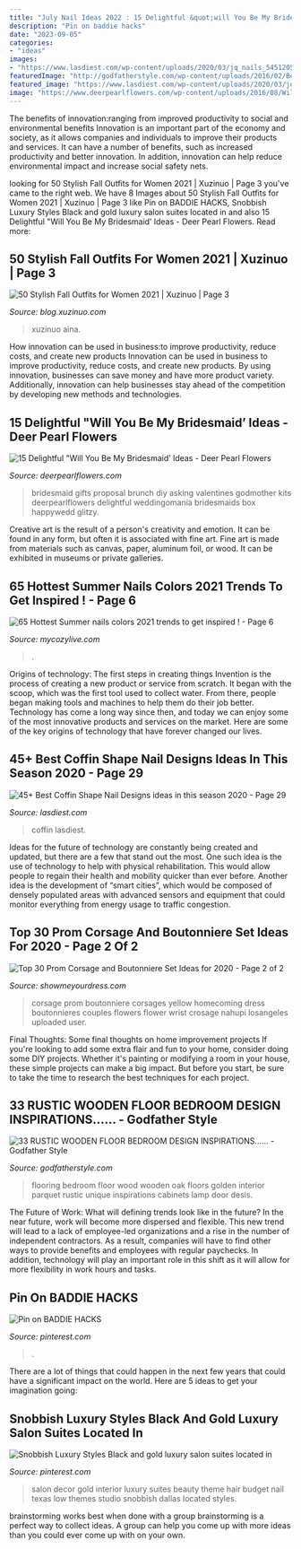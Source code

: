 ```yaml
---
title: "July Nail Ideas 2022 : 15 Delightful &quot;will You Be My Bridesmaid’ Ideas"
description: "Pin on baddie hacks"
date: "2023-09-05"
categories:
- "ideas"
images:
- "https://www.lasdiest.com/wp-content/uploads/2020/03/jq_nails_54512054_1993966617397866_2409977579718087751_n.jpg"
featuredImage: "http://godfatherstyle.com/wp-content/uploads/2016/02/Bedroom-Wooden-FLoor-Design-Wonderful-Decorate-Wood-Flooring-Golden-Oak..jpg"
featured_image: "https://www.lasdiest.com/wp-content/uploads/2020/03/jq_nails_54512054_1993966617397866_2409977579718087751_n.jpg"
image: "https://www.deerpearlflowers.com/wp-content/uploads/2016/08/Will-you-be-my-Bridesmaid-Ideas-10.jpg"
---
```



The benefits of innovation:ranging from improved productivity to social and environmental benefits
Innovation is an important part of the economy and society, as it allows companies and individuals to improve their products and services. It can have a number of benefits, such as increased productivity and better innovation. In addition, innovation can help reduce environmental impact and increase social safety nets.

	

		
looking for 50 Stylish Fall Outfits for Women 2021 | Xuzinuo | Page 3 you've came to the right web. We have 8 Images about 50 Stylish Fall Outfits for Women 2021 | Xuzinuo | Page 3 like Pin on BADDIE HACKS, Snobbish Luxury Styles Black and gold luxury salon suites located in and also 15 Delightful &quot;Will You Be My Bridesmaid’ Ideas - Deer Pearl Flowers. Read more:
		
    
## 50 Stylish Fall Outfits For Women 2021 | Xuzinuo | Page 3

<img loading=lazy src="http://blog.xuzinuo.com/wp-content/uploads/2019/11/3-Fall-Outfits-For-Women.jpg" onerror="this.onerror=null;this.src='https://tse2.mm.bing.net/th?id=OIP.Ayk8F3byApe_pBryu8-6HgHaLH&amp;pid=15.1';" alt="50 Stylish Fall Outfits for Women 2021 | Xuzinuo | Page 3">

_Source: blog.xuzinuo.com_

>xuzinuo aina. 

	

How innovation can be used in business:to improve productivity, reduce costs, and create new products
Innovation can be used in business to improve productivity, reduce costs, and create new products. By using innovation, businesses can save money and have more product variety. Additionally, innovation can help businesses stay ahead of the competition by developing new methods and technologies.

    
## 15 Delightful &quot;Will You Be My Bridesmaid’ Ideas - Deer Pearl Flowers

<img loading=lazy src="https://www.deerpearlflowers.com/wp-content/uploads/2016/08/Will-you-be-my-Bridesmaid-Ideas-10.jpg" onerror="this.onerror=null;this.src='https://tse4.mm.bing.net/th?id=OIP.S1AP027Wcd9_1Bi1aHyhXAHaLH&amp;pid=15.1';" alt="15 Delightful &quot;Will You Be My Bridesmaid’ Ideas - Deer Pearl Flowers">

_Source: deerpearlflowers.com_

>bridesmaid gifts proposal brunch diy asking valentines godmother kits deerpearlflowers delightful weddingomania bridesmaids box happywedd glitzy. 

	

Creative art is the result of a person's creativity and emotion. It can be found in any form, but often it is associated with fine art. Fine art is made from materials such as canvas, paper, aluminum foil, or wood. It can be exhibited in museums or private galleries.

    
## 65 Hottest Summer Nails Colors 2021 Trends To Get Inspired ! - Page 6

<img loading=lazy src="https://mycozylive.com/wp-content/uploads/2021/05/90.jpg" onerror="this.onerror=null;this.src='https://tse2.mm.bing.net/th?id=OIP.QHwHuXZ1DjJ647PFyE-42gHaLH&amp;pid=15.1';" alt="65 Hottest Summer nails colors 2021 trends to get inspired ! - Page 6">

_Source: mycozylive.com_

>. 

	

Origins of technology: The first steps in creating things
Invention is the process of creating a new product or service from scratch. It began with the scoop, which was the first tool used to collect water. From there, people began making tools and machines to help them do their job better. Technology has come a long way since then, and today we can enjoy some of the most innovative products and services on the market. Here are some of the key origins of technology that have forever changed our lives.

    
## 45+ Best Coffin Shape Nail Designs Ideas In This Season 2020 - Page 29

<img loading=lazy src="https://www.lasdiest.com/wp-content/uploads/2020/03/jq_nails_54512054_1993966617397866_2409977579718087751_n.jpg" onerror="this.onerror=null;this.src='https://tse2.mm.bing.net/th?id=OIP.nHYyXS8rR3Rm8vYHyXGKIAHaKu&amp;pid=15.1';" alt="45+ Best Coffin Shape Nail Designs ideas in this season 2020 - Page 29">

_Source: lasdiest.com_

>coffin lasdiest. 

	

Ideas for the future of technology are constantly being created and updated, but there are a few that stand out the most. One such idea is the use of technology to help with physical rehabilitation. This would allow people to regain their health and mobility quicker than ever before. Another idea is the development of “smart cities”, which would be composed of densely populated areas with advanced sensors and equipment that could monitor everything from energy usage to traffic congestion.

    
## Top 30 Prom Corsage And Boutonniere Set Ideas For 2020 - Page 2 Of 2

<img loading=lazy src="https://www.showmeyourdress.com/wp-content/uploads/2019/11/prom-corsage-and-boutonniere-set-ideas-28.jpg" onerror="this.onerror=null;this.src='https://tse1.mm.bing.net/th?id=OIP.gyUeqObblyeYMjYTqcjnVAHaOk&amp;pid=15.1';" alt="Top 30 Prom Corsage and Boutonniere Set Ideas for 2020 - Page 2 of 2">

_Source: showmeyourdress.com_

>corsage prom boutonniere corsages yellow homecoming dress boutonnieres couples flowers flower wrist crosage nahupi losangeles uploaded user. 

	

Final Thoughts: Some final thoughts on home improvement projects
If you're looking to add some extra flair and fun to your home, consider doing some DIY projects. Whether it's painting or modifying a room in your house, these simple projects can make a big impact. But before you start, be sure to take the time to research the best techniques for each project.

    
## 33 RUSTIC WOODEN FLOOR BEDROOM DESIGN INSPIRATIONS...... - Godfather Style

<img loading=lazy src="http://godfatherstyle.com/wp-content/uploads/2016/02/Bedroom-Wooden-FLoor-Design-Wonderful-Decorate-Wood-Flooring-Golden-Oak..jpg" onerror="this.onerror=null;this.src='https://tse1.mm.bing.net/th?id=OIP.se4qxzUaRvQY3YT-02XZGAHaEV&amp;pid=15.1';" alt="33 RUSTIC WOODEN FLOOR BEDROOM DESIGN INSPIRATIONS...... - Godfather Style">

_Source: godfatherstyle.com_

>flooring bedroom floor wood wooden oak floors golden interior parquet rustic unique inspirations cabinets lamp door desis. 

	

The Future of Work: What will defining trends look like in the future?
In the near future, work will become more dispersed and flexible. This new trend will lead to a lack of employee-led organizations and a rise in the number of independent contractors. As a result, companies will have to find other ways to provide benefits and employees with regular paychecks. In addition, technology will play an important role in this shift as it will allow for more flexibility in work hours and tasks.

    
## Pin On BADDIE HACKS

<img loading=lazy src="https://i.pinimg.com/736x/e0/70/ac/e070ac72f47cdc1fba28bdd7a97aa9a2.jpg" onerror="this.onerror=null;this.src='https://tse2.mm.bing.net/th?id=OIP.zE7iW1ImctknLsBgYIqrvgHaJ3&amp;pid=15.1';" alt="Pin on BADDIE HACKS">

_Source: pinterest.com_

>. 

	

There are a lot of things that could happen in the next few years that could have a significant impact on the world. Here are 5 ideas to get your imagination going: 

    
## Snobbish Luxury Styles Black And Gold Luxury Salon Suites Located In

<img loading=lazy src="https://i.pinimg.com/736x/09/ee/d6/09eed61ee1314c40f4ac6a80a2083874.jpg" onerror="this.onerror=null;this.src='https://tse1.mm.bing.net/th?id=OIP.ryjY0g-sZrLnPsJtYQDQDwHaJ3&amp;pid=15.1';" alt="Snobbish Luxury Styles Black and gold luxury salon suites located in">

_Source: pinterest.com_

>salon decor gold interior luxury suites beauty theme hair budget nail texas low themes studio snobbish dallas located styles. 

	

brainstorming works best when done with a group
brainstorming is a perfect way to collect ideas. A group can help you come up with more ideas than you could ever come up with on your own.

